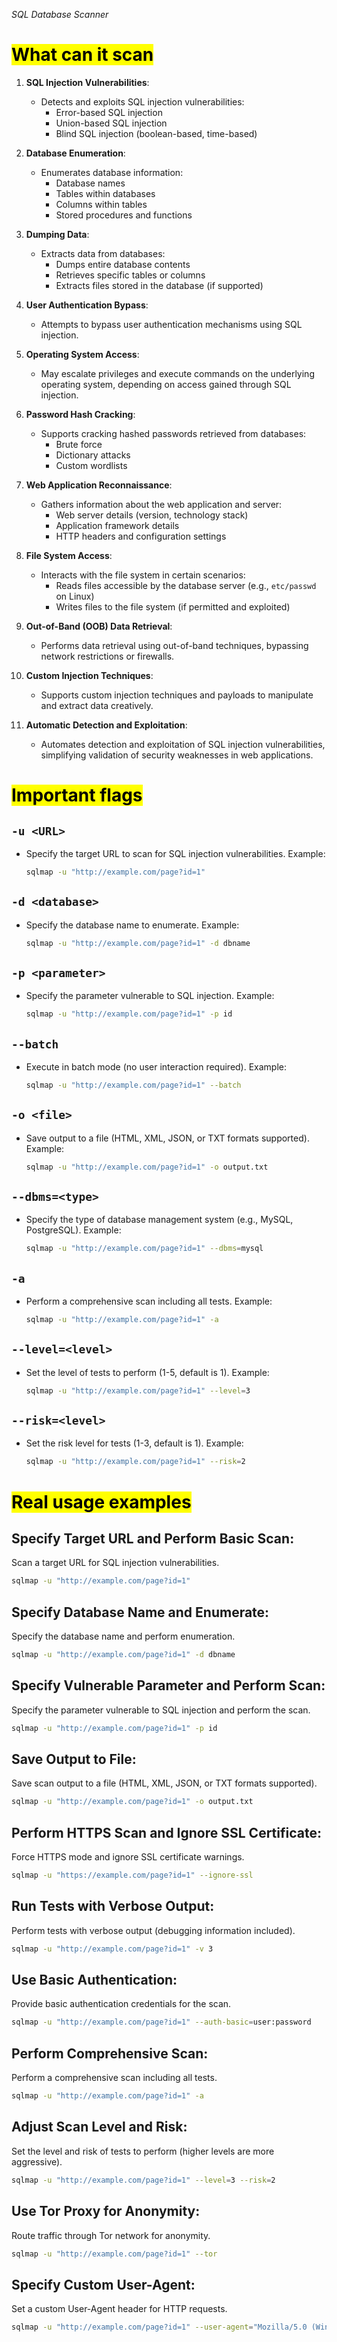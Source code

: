 *SQL Database Scanner*
# <mark class="hltr-cyan">What can it scan</mark>

1. **SQL Injection Vulnerabilities**:
   - Detects and exploits SQL injection vulnerabilities:
     - Error-based SQL injection
     - Union-based SQL injection
     - Blind SQL injection (boolean-based, time-based)

2. **Database Enumeration**:
   - Enumerates database information:
     - Database names
     - Tables within databases
     - Columns within tables
     - Stored procedures and functions

3. **Dumping Data**:
   - Extracts data from databases:
     - Dumps entire database contents
     - Retrieves specific tables or columns
     - Extracts files stored in the database (if supported)

4. **User Authentication Bypass**:
   - Attempts to bypass user authentication mechanisms using SQL injection.

5. **Operating System Access**:
   - May escalate privileges and execute commands on the underlying operating system, depending on access gained through SQL injection.

6. **Password Hash Cracking**:
   - Supports cracking hashed passwords retrieved from databases:
     - Brute force
     - Dictionary attacks
     - Custom wordlists

7. **Web Application Reconnaissance**:
   - Gathers information about the web application and server:
     - Web server details (version, technology stack)
     - Application framework details
     - HTTP headers and configuration settings

8. **File System Access**:
   - Interacts with the file system in certain scenarios:
     - Reads files accessible by the database server (e.g., `etc/passwd` on Linux)
     - Writes files to the file system (if permitted and exploited)

9. **Out-of-Band (OOB) Data Retrieval**:
   - Performs data retrieval using out-of-band techniques, bypassing network restrictions or firewalls.

10. **Custom Injection Techniques**:
    - Supports custom injection techniques and payloads to manipulate and extract data creatively.

11. **Automatic Detection and Exploitation**:
    - Automates detection and exploitation of SQL injection vulnerabilities, simplifying validation of security weaknesses in web applications.



# <mark class="hltr-yellow">Important flags </mark>

## `-u <URL>`
* Specify the target URL to scan for SQL injection vulnerabilities.
  Example:
  ```bash
  sqlmap -u "http://example.com/page?id=1"
  ```

## `-d <database>`
* Specify the database name to enumerate.
  Example:
  ```bash
  sqlmap -u "http://example.com/page?id=1" -d dbname
  ```

## `-p <parameter>`
* Specify the parameter vulnerable to SQL injection.
  Example:
  ```bash
  sqlmap -u "http://example.com/page?id=1" -p id
  ```

## `--batch`
* Execute in batch mode (no user interaction required).
  Example:
  ```bash
  sqlmap -u "http://example.com/page?id=1" --batch
  ```

## `-o <file>`
* Save output to a file (HTML, XML, JSON, or TXT formats supported).
  Example:
  ```bash
  sqlmap -u "http://example.com/page?id=1" -o output.txt
  ```

## `--dbms=<type>`
* Specify the type of database management system (e.g., MySQL, PostgreSQL).
  Example:
  ```bash
  sqlmap -u "http://example.com/page?id=1" --dbms=mysql
  ```

## `-a`
* Perform a comprehensive scan including all tests.
  Example:
  ```bash
  sqlmap -u "http://example.com/page?id=1" -a
  ```

## `--level=<level>`
* Set the level of tests to perform (1-5, default is 1).
  Example:
  ```bash
  sqlmap -u "http://example.com/page?id=1" --level=3
  ```

## `--risk=<level>`
* Set the risk level for tests (1-3, default is 1).
  Example:
  ```bash
  sqlmap -u "http://example.com/page?id=1" --risk=2
  ```



# <mark class="hltr-pink">Real usage examples </mark>

## Specify Target URL and Perform Basic Scan:
Scan a target URL for SQL injection vulnerabilities.
```bash
sqlmap -u "http://example.com/page?id=1"
```

## Specify Database Name and Enumerate:
Specify the database name and perform enumeration.
```bash
sqlmap -u "http://example.com/page?id=1" -d dbname
```

## Specify Vulnerable Parameter and Perform Scan:
Specify the parameter vulnerable to SQL injection and perform the scan.
```bash
sqlmap -u "http://example.com/page?id=1" -p id
```

## Save Output to File:
Save scan output to a file (HTML, XML, JSON, or TXT formats supported).
```bash
sqlmap -u "http://example.com/page?id=1" -o output.txt
```

## Perform HTTPS Scan and Ignore SSL Certificate:
Force HTTPS mode and ignore SSL certificate warnings.
```bash
sqlmap -u "https://example.com/page?id=1" --ignore-ssl
```

## Run Tests with Verbose Output:
Perform tests with verbose output (debugging information included).
```bash
sqlmap -u "http://example.com/page?id=1" -v 3
```

## Use Basic Authentication:
Provide basic authentication credentials for the scan.
```bash
sqlmap -u "http://example.com/page?id=1" --auth-basic=user:password
```

## Perform Comprehensive Scan:
Perform a comprehensive scan including all tests.
```bash
sqlmap -u "http://example.com/page?id=1" -a
```

## Adjust Scan Level and Risk:
Set the level and risk of tests to perform (higher levels are more aggressive).
```bash
sqlmap -u "http://example.com/page?id=1" --level=3 --risk=2
```

## Use Tor Proxy for Anonymity:
Route traffic through Tor network for anonymity.
```bash
sqlmap -u "http://example.com/page?id=1" --tor
```

## Specify Custom User-Agent:
Set a custom User-Agent header for HTTP requests.
```bash
sqlmap -u "http://example.com/page?id=1" --user-agent="Mozilla/5.0 (Windows NT 10.0; Win64; x64) AppleWebKit/537.36 (KHTML, like Gecko) Chrome/58.0.3029.110 Safari/537.3"
```

